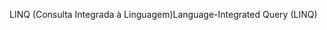 <span data-ttu-id="aff3d-101">LINQ (Consulta Integrada à Linguagem)</span><span class="sxs-lookup"><span data-stu-id="aff3d-101">Language-Integrated Query (LINQ)</span></span>